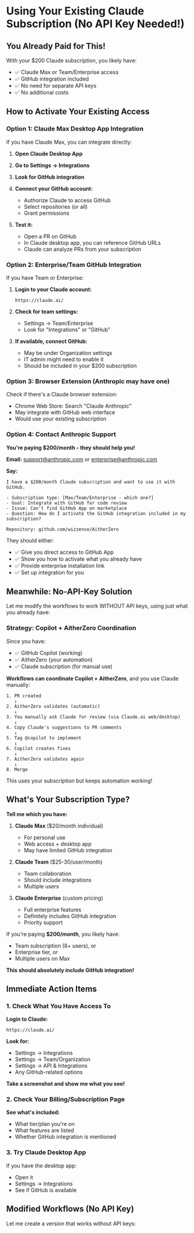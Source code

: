 # Using Your Existing Claude Subscription (No API Key Needed!)

## You Already Paid for This!

With your $200 Claude subscription, you likely have:
- ✅ Claude Max or Team/Enterprise access
- ✅ GitHub integration included
- ✅ No need for separate API keys
- ✅ No additional costs

## How to Activate Your Existing Access

### Option 1: Claude Max Desktop App Integration

If you have Claude Max, you can integrate directly:

1. **Open Claude Desktop App**
2. **Go to Settings → Integrations**
3. **Look for GitHub integration**
4. **Connect your GitHub account:**
   - Authorize Claude to access GitHub
   - Select repositories (or all)
   - Grant permissions

5. **Test it:**
   - Open a PR on GitHub
   - In Claude desktop app, you can reference GitHub URLs
   - Claude can analyze PRs from your subscription

### Option 2: Enterprise/Team GitHub Integration

If you have Team or Enterprise:

1. **Login to your Claude account:**
   ```
   https://claude.ai/
   ```

2. **Check for team settings:**
   - Settings → Team/Enterprise
   - Look for "Integrations" or "GitHub"

3. **If available, connect GitHub:**
   - May be under Organization settings
   - IT admin might need to enable it
   - Should be included in your $200 subscription

### Option 3: Browser Extension (Anthropic may have one)

Check if there's a Claude browser extension:
- Chrome Web Store: Search "Claude Anthropic"
- May integrate with GitHub web interface
- Would use your existing subscription

### Option 4: Contact Anthropic Support

**You're paying $200/month - they should help you!**

**Email:** support@anthropic.com or enterprise@anthropic.com

**Say:**
```
I have a $200/month Claude subscription and want to use it with GitHub.

- Subscription type: [Max/Team/Enterprise - which one?]
- Goal: Integrate with GitHub for code review
- Issue: Can't find GitHub App on marketplace
- Question: How do I activate the GitHub integration included in my subscription?

Repository: github.com/wizzense/AitherZero
```

They should either:
- ✅ Give you direct access to GitHub App
- ✅ Show you how to activate what you already have
- ✅ Provide enterprise installation link
- ✅ Set up integration for you

## Meanwhile: No-API-Key Solution

Let me modify the workflows to work WITHOUT API keys, using just what you already have:

### Strategy: Copilot + AitherZero Coordination

Since you have:
- ✅ GitHub Copilot (working)
- ✅ AitherZero (your automation)
- ✅ Claude subscription (for manual use)

**Workflows can coordinate Copilot + AitherZero**, and you use Claude manually:

```
1. PR created
   ↓
2. AitherZero validates (automatic)
   ↓
3. You manually ask Claude for review (via Claude.ai web/desktop)
   ↓
4. Copy Claude's suggestions to PR comments
   ↓
5. Tag @copilot to implement
   ↓
6. Copilot creates fixes
   ↓
7. AitherZero validates again
   ↓
8. Merge
```

This uses your subscription but keeps automation working!

## What's Your Subscription Type?

**Tell me which you have:**

1. **Claude Max** ($20/month individual)
   - For personal use
   - Web access + desktop app
   - May have limited GitHub integration

2. **Claude Team** ($25-30/user/month)
   - Team collaboration
   - Should include integrations
   - Multiple users

3. **Claude Enterprise** (custom pricing)
   - Full enterprise features
   - Definitely includes GitHub integration
   - Priority support

If you're paying **$200/month**, you likely have:
- Team subscription (8+ users), or
- Enterprise tier, or
- Multiple users on Max

**This should absolutely include GitHub integration!**

## Immediate Action Items

### 1. Check What You Have Access To

**Login to Claude:**
```
https://claude.ai/
```

**Look for:**
- Settings → Integrations
- Settings → Team/Organization
- Settings → API & Integrations
- Any GitHub-related options

**Take a screenshot and show me what you see!**

### 2. Check Your Billing/Subscription Page

**See what's included:**
- What tier/plan you're on
- What features are listed
- Whether GitHub integration is mentioned

### 3. Try Claude Desktop App

If you have the desktop app:
- Open it
- Settings → Integrations
- See if GitHub is available

## Modified Workflows (No API Key)

Let me create a version that works without API keys:

